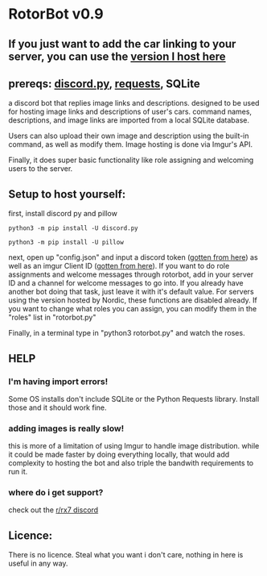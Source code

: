 # RotorBot v0.9

## If you just want to add the car linking to your server, you can use the [version I host here](https://discordapp.com/api/oauth2/authorize?client_id=667799244987695104&permissions=268815424&scope=bot)

## prereqs: [discord.py](https://github.com/Rapptz/discord.py), [requests](https://github.com/psf/requests), SQLite

a discord bot that replies image links and descriptions. designed to be used for hosting image links and descriptions of user's cars. command names, descriptions, and image links are imported from a local SQLite database.

Users can also upload their own image and description using the built-in command, as well as modify them. Image hosting is done via Imgur's API.

Finally, it does super basic functionality like role assigning and welcoming users to the server.

## Setup to host yourself:
first, install discord py and pillow

```
python3 -m pip install -U discord.py
```

`python3 -m pip install -U pillow`

next, open up "config.json" and input a discord token ([gotten from here](https://discordapp.com/developers/applications/)) as well as an imgur Client ID ([gotten from here](https://api.imgur.com/oauth2/addclient)). If you want to do role assignments and welcome messages through rotorbot, add in your server ID and a channel for welcome messages to go into. If you already have another bot doing that task, just leave it with it's default value. For servers using the version hosted by Nordic, these functions are disabled already. If you want to change what roles you can assign, you can modify them in the "roles" list in "rotorbot.py"

Finally, in a terminal type in "python3 rotorbot.py" and watch the roses.

## HELP
### I'm having import errors!

Some OS installs don't include SQLite or the Python Requests library. Install those and it should work fine.

### adding images is really slow!

this is more of a limitation of using Imgur to handle image distribution. while it could be made faster by doing everything locally, that would add complexity to hosting the bot and also triple the bandwith requirements to run it.

### where do i get support?

check out the [r/rx7 discord](https://discord.gg/Aut8TAV)



## Licence:

There is no licence. Steal what you want i don't care, nothing in here is useful in any way.